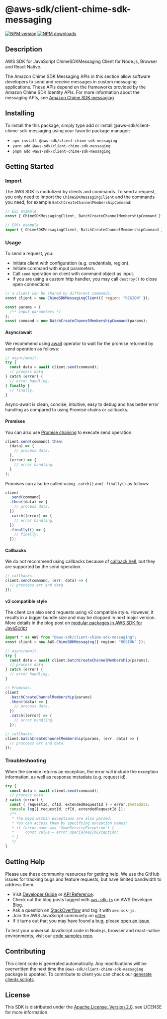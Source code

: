 # @aws-sdk/client-chime-sdk-messaging

[![NPM version](https://img.shields.io/npm/v/@aws-sdk/client-chime-sdk-messaging/latest.svg)](https://www.npmjs.com/package/@aws-sdk/client-chime-sdk-messaging)
[![NPM downloads](https://img.shields.io/npm/dm/@aws-sdk/client-chime-sdk-messaging.svg)](https://www.npmjs.com/package/@aws-sdk/client-chime-sdk-messaging)

## Description

AWS SDK for JavaScript ChimeSDKMessaging Client for Node.js, Browser and React Native.

<p>The Amazon Chime SDK Messaging APIs in this section allow software developers to send
and receive messages in custom messaging applications. These APIs depend on the frameworks
provided by the Amazon Chime SDK Identity APIs. For more information about the messaging
APIs, see <a href="https://docs.aws.amazon.com/chime/latest/APIReference/API_Operations_Amazon_Chime_SDK_Messaging">Amazon Chime SDK messaging</a>
</p>

## Installing

To install the this package, simply type add or install @aws-sdk/client-chime-sdk-messaging
using your favorite package manager:

- `npm install @aws-sdk/client-chime-sdk-messaging`
- `yarn add @aws-sdk/client-chime-sdk-messaging`
- `pnpm add @aws-sdk/client-chime-sdk-messaging`

## Getting Started

### Import

The AWS SDK is modulized by clients and commands.
To send a request, you only need to import the `ChimeSDKMessagingClient` and
the commands you need, for example `BatchCreateChannelMembershipCommand`:

```js
// ES5 example
const { ChimeSDKMessagingClient, BatchCreateChannelMembershipCommand } = require("@aws-sdk/client-chime-sdk-messaging");
```

```ts
// ES6+ example
import { ChimeSDKMessagingClient, BatchCreateChannelMembershipCommand } from "@aws-sdk/client-chime-sdk-messaging";
```

### Usage

To send a request, you:

- Initiate client with configuration (e.g. credentials, region).
- Initiate command with input parameters.
- Call `send` operation on client with command object as input.
- If you are using a custom http handler, you may call `destroy()` to close open connections.

```js
// a client can be shared by different commands.
const client = new ChimeSDKMessagingClient({ region: "REGION" });

const params = {
  /** input parameters */
};
const command = new BatchCreateChannelMembershipCommand(params);
```

#### Async/await

We recommend using [await](https://developer.mozilla.org/en-US/docs/Web/JavaScript/Reference/Operators/await)
operator to wait for the promise returned by send operation as follows:

```js
// async/await.
try {
  const data = await client.send(command);
  // process data.
} catch (error) {
  // error handling.
} finally {
  // finally.
}
```

Async-await is clean, concise, intuitive, easy to debug and has better error handling
as compared to using Promise chains or callbacks.

#### Promises

You can also use [Promise chaining](https://developer.mozilla.org/en-US/docs/Web/JavaScript/Guide/Using_promises#chaining)
to execute send operation.

```js
client.send(command).then(
  (data) => {
    // process data.
  },
  (error) => {
    // error handling.
  }
);
```

Promises can also be called using `.catch()` and `.finally()` as follows:

```js
client
  .send(command)
  .then((data) => {
    // process data.
  })
  .catch((error) => {
    // error handling.
  })
  .finally(() => {
    // finally.
  });
```

#### Callbacks

We do not recommend using callbacks because of [callback hell](http://callbackhell.com/),
but they are supported by the send operation.

```js
// callbacks.
client.send(command, (err, data) => {
  // proccess err and data.
});
```

#### v2 compatible style

The client can also send requests using v2 compatible style.
However, it results in a bigger bundle size and may be dropped in next major version. More details in the blog post
on [modular packages in AWS SDK for JavaScript](https://aws.amazon.com/blogs/developer/modular-packages-in-aws-sdk-for-javascript/)

```ts
import * as AWS from "@aws-sdk/client-chime-sdk-messaging";
const client = new AWS.ChimeSDKMessaging({ region: "REGION" });

// async/await.
try {
  const data = await client.batchCreateChannelMembership(params);
  // process data.
} catch (error) {
  // error handling.
}

// Promises.
client
  .batchCreateChannelMembership(params)
  .then((data) => {
    // process data.
  })
  .catch((error) => {
    // error handling.
  });

// callbacks.
client.batchCreateChannelMembership(params, (err, data) => {
  // proccess err and data.
});
```

### Troubleshooting

When the service returns an exception, the error will include the exception information,
as well as response metadata (e.g. request id).

```js
try {
  const data = await client.send(command);
  // process data.
} catch (error) {
  const { requestId, cfId, extendedRequestId } = error.$metadata;
  console.log({ requestId, cfId, extendedRequestId });
  /**
   * The keys within exceptions are also parsed.
   * You can access them by specifying exception names:
   * if (error.name === 'SomeServiceException') {
   *     const value = error.specialKeyInException;
   * }
   */
}
```

## Getting Help

Please use these community resources for getting help.
We use the GitHub issues for tracking bugs and feature requests, but have limited bandwidth to address them.

- Visit [Developer Guide](https://docs.aws.amazon.com/sdk-for-javascript/v3/developer-guide/welcome.html)
  or [API Reference](https://docs.aws.amazon.com/AWSJavaScriptSDK/v3/latest/index.html).
- Check out the blog posts tagged with [`aws-sdk-js`](https://aws.amazon.com/blogs/developer/tag/aws-sdk-js/)
  on AWS Developer Blog.
- Ask a question on [StackOverflow](https://stackoverflow.com/questions/tagged/aws-sdk-js) and tag it with `aws-sdk-js`.
- Join the AWS JavaScript community on [gitter](https://gitter.im/aws/aws-sdk-js-v3).
- If it turns out that you may have found a bug, please [open an issue](https://github.com/aws/aws-sdk-js-v3/issues/new/choose).

To test your universal JavaScript code in Node.js, browser and react-native environments,
visit our [code samples repo](https://github.com/aws-samples/aws-sdk-js-tests).

## Contributing

This client code is generated automatically. Any modifications will be overwritten the next time the `@aws-sdk/client-chime-sdk-messaging` package is updated.
To contribute to client you can check our [generate clients scripts](https://github.com/aws/aws-sdk-js-v3/tree/main/scripts/generate-clients).

## License

This SDK is distributed under the
[Apache License, Version 2.0](http://www.apache.org/licenses/LICENSE-2.0),
see LICENSE for more information.
